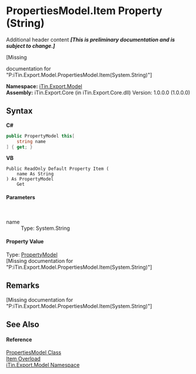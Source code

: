 # PropertiesModel.Item Property (String)
Additional header content _**\[This is preliminary documentation and is subject to change.\]**_

\[Missing <summary> documentation for "P:iTin.Export.Model.PropertiesModel.Item(System.String)"\]

**Namespace:**&nbsp;<a href="ef57ffcc-e95e-b212-5a46-9aa6f5a3511f">iTin.Export.Model</a><br />**Assembly:**&nbsp;iTin.Export.Core (in iTin.Export.Core.dll) Version: 1.0.0.0 (1.0.0.0)

## Syntax

**C#**<br />
``` C#
public PropertyModel this[
	string name
] { get; }
```

**VB**<br />
``` VB
Public ReadOnly Default Property Item ( 
	name As String
) As PropertyModel
	Get
```


#### Parameters
&nbsp;<dl><dt>name</dt><dd>Type: System.String<br /></dd></dl>

#### Property Value
Type: <a href="ea642bed-24ba-ed0b-e981-9c4e7b2cde82">PropertyModel</a><br />\[Missing <value> documentation for "P:iTin.Export.Model.PropertiesModel.Item(System.String)"\]

## Remarks
\[Missing <remarks> documentation for "P:iTin.Export.Model.PropertiesModel.Item(System.String)"\]

## See Also


#### Reference
<a href="b0b4af43-2796-737a-c6d3-c99da922e088">PropertiesModel Class</a><br /><a href="3885c0b3-03dc-9ace-0948-e6f1ac63c3f5">Item Overload</a><br /><a href="ef57ffcc-e95e-b212-5a46-9aa6f5a3511f">iTin.Export.Model Namespace</a><br />